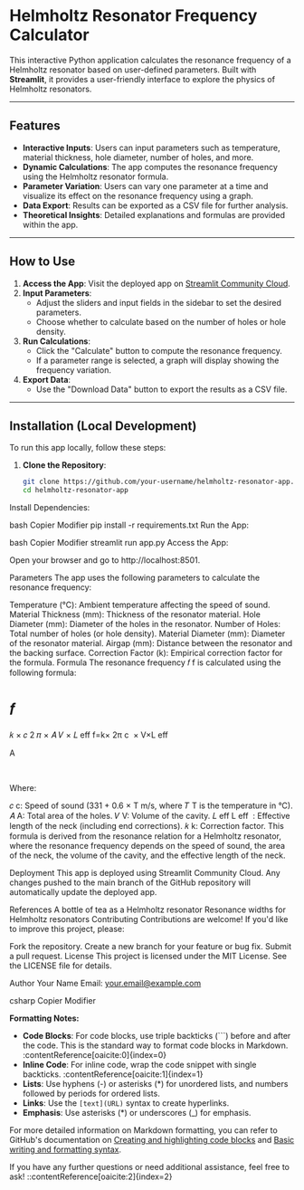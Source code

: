 # Helmholtz Resonator Frequency Calculator

This interactive Python application calculates the resonance frequency of a Helmholtz resonator based on user-defined parameters. Built with **Streamlit**, it provides a user-friendly interface to explore the physics of Helmholtz resonators.

---

## Features

- **Interactive Inputs**: Users can input parameters such as temperature, material thickness, hole diameter, number of holes, and more.
- **Dynamic Calculations**: The app computes the resonance frequency using the Helmholtz resonator formula.
- **Parameter Variation**: Users can vary one parameter at a time and visualize its effect on the resonance frequency using a graph.
- **Data Export**: Results can be exported as a CSV file for further analysis.
- **Theoretical Insights**: Detailed explanations and formulas are provided within the app.

---

## How to Use

1. **Access the App**: Visit the deployed app on [Streamlit Community Cloud](https://your-streamlit-app-link).
2. **Input Parameters**:
   - Adjust the sliders and input fields in the sidebar to set the desired parameters.
   - Choose whether to calculate based on the number of holes or hole density.
3. **Run Calculations**:
   - Click the "Calculate" button to compute the resonance frequency.
   - If a parameter range is selected, a graph will display showing the frequency variation.
4. **Export Data**:
   - Use the "Download Data" button to export the results as a CSV file.

---

## Installation (Local Development)

To run this app locally, follow these steps:

1. **Clone the Repository**:

   ```bash
   git clone https://github.com/your-username/helmholtz-resonator-app.git
   cd helmholtz-resonator-app
Install Dependencies:

bash
Copier
Modifier
pip install -r requirements.txt
Run the App:

bash
Copier
Modifier
streamlit run app.py
Access the App:

Open your browser and go to http://localhost:8501.

Parameters
The app uses the following parameters to calculate the resonance frequency:

Temperature (°C): Ambient temperature affecting the speed of sound.
Material Thickness (mm): Thickness of the resonator material.
Hole Diameter (mm): Diameter of the holes in the resonator.
Number of Holes: Total number of holes (or hole density).
Material Diameter (mm): Diameter of the resonator material.
Airgap (mm): Distance between the resonator and the backing surface.
Correction Factor (k): Empirical correction factor for the formula.
Formula
The resonance frequency 
𝑓
f is calculated using the following formula:

𝑓
=
𝑘
×
𝑐
2
𝜋
×
𝐴
𝑉
×
𝐿
eff
f=k× 
2π
c
​
 × 
V×L 
eff
​
 
A
​
 
​
 

Where:

𝑐
c: Speed of sound (331 + 0.6 × T m/s, where 
𝑇
T is the temperature in °C).
𝐴
A: Total area of the holes.
𝑉
V: Volume of the cavity.
𝐿
eff
L 
eff
​
 : Effective length of the neck (including end corrections).
𝑘
k: Correction factor.
This formula is derived from the resonance relation for a Helmholtz resonator, where the resonance frequency depends on the speed of sound, the area of the neck, the volume of the cavity, and the effective length of the neck.

Deployment
This app is deployed using Streamlit Community Cloud. Any changes pushed to the main branch of the GitHub repository will automatically update the deployed app.

References
A bottle of tea as a Helmholtz resonator
Resonance widths for Helmholtz resonators
Contributing
Contributions are welcome! If you'd like to improve this project, please:

Fork the repository.
Create a new branch for your feature or bug fix.
Submit a pull request.
License
This project is licensed under the MIT License. See the LICENSE file for details.

Author
Your Name
Email: your.email@example.com

csharp
Copier
Modifier

**Formatting Notes:**

- **Code Blocks**: For code blocks, use triple backticks (```) before and after the code. This is the standard way to format code blocks in Markdown. :contentReference[oaicite:0]{index=0}
- **Inline Code**: For inline code, wrap the code snippet with single backticks. :contentReference[oaicite:1]{index=1}
- **Lists**: Use hyphens (-) or asterisks (*) for unordered lists, and numbers followed by periods for ordered lists.
- **Links**: Use the `[text](URL)` syntax to create hyperlinks.
- **Emphasis**: Use asterisks (*) or underscores (_) for emphasis.

For more detailed information on Markdown formatting, you can refer to GitHub's documentation on [Creating and highlighting code blocks](https://docs.github.com/en/get-started/writing-on-github/working-with-advanced-formatting/creating-and-highlighting-code-blocks) and [Basic writing and formatting syntax](https://docs.github.com/github/writing-on-github/getting-started-with-writing-and-formatting-on-github/basic-writing-and-formatting-syntax).

If you have any further questions or need additional assistance, feel free to ask!
::contentReference[oaicite:2]{index=2}
 






